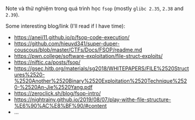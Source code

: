 Note và thử nghiệm trong quá trình học `fsop` (mostly `glibc 2.35`, `2.38` and `2.39`).

Some interesting blog/link (I'll read if I have time):

- https://aneii11.github.io/p/fsop-code-execution/
- https://github.com/hieuvd341/super-duper-couscous/blob/master/CTFs/Docs/FSOP/readme.md
- https://pwn.college/software-exploitation/file-struct-exploits/
- https://niftic.ca/posts/fsop/
- https://gsec.hitb.org/materials/sg2018/WHITEPAPERS/FILE%2520Structures%2520-%2520Another%2520Binary%2520Exploitation%2520Technique%2520-%2520An-Jie%2520Yang.pdf
- https://zeroclick.sh/blog/fsop-intro/
- https://nightrainy.github.io/2019/08/07/play-withe-file-structure-%E6%90%AC%E8%BF%90/#content
- ...